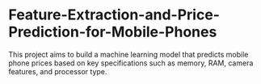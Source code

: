 # Feature-Extraction-and-Price-Prediction-for-Mobile-Phones
This project aims to build a machine learning model that predicts mobile phone prices based on key specifications such as memory, RAM, camera features, and processor type.
